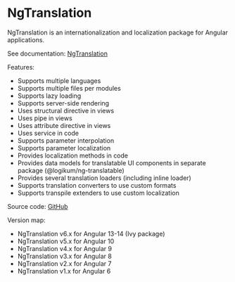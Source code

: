 # NgTranslation

NgTranslation is an internationalization and localization  package
for Angular applications.

See documentation: [NgTranslation](https://ngt.logikum.hu/)

Features:

* Supports multiple languages
* Supports multiple files per modules
* Supports lazy loading
* Supports server-side rendering
* Uses structural directive in views
* Uses pipe in views
* Uses attribute directive in views
* Uses service in code
* Supports parameter interpolation
* Supports parameter localization
* Provides localization methods in code
* Provides data models for translatable UI components in separate package
  (@logikum/ng-translatable)
* Provides several translation loaders (including inline loader)
* Supports translation converters to use custom formats
* Supports transpile extenders to use custom localization

Source code: [GitHub](https://github.com/logikum/ng-translation)

Version map:

* NgTranslation v6.x for Angular 13-14 (Ivy package)
* NgTranslation v5.x for Angular 10
* NgTranslation v4.x for Angular 9
* NgTranslation v3.x for Angular 8
* NgTranslation v2.x for Angular 7
* NgTranslation v1.x for Angular 6
